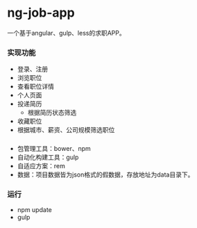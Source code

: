 ﻿# ng-job-app
一个基于angular、gulp、less的求职APP。

### 实现功能

* 登录、注册
* 浏览职位
* 查看职位详情
* 个人页面
* 投递简历
	* 根据简历状态筛选
* 收藏职位
* 根据城市、薪资、公司规模筛选职位

###

* 包管理工具：bower、npm
* 自动化构建工具：gulp
* 自适应方案：rem
* 数据：项目数据皆为json格式的假数据，存放地址为data目录下。

### 运行

* npm update
* gulp